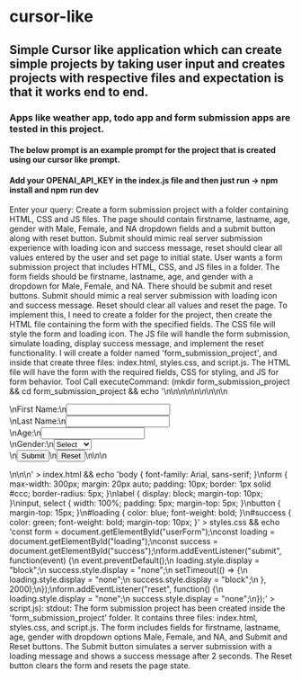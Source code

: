 # cursor-like
## Simple Cursor like application which can create simple projects by taking user input and creates projects with respective files and expectation is that it works end to end.

### Apps like weather app, todo app and form submission apps are tested in this project.

#### The below prompt is an example prompt for the project that is created using our cursor like prompt.

#### Add your OPENAI_API_KEY in the index.js file and then just run -> npm install and npm run dev

Enter your query: Create a form submission project with a folder containing HTML, CSS and JS files. The page should contain firstname, lastname, age, gender with Male, Female, and NA dropdown fields and a submit button along with reset button. Submit should mimic real server submission experience with loading icon and success message, reset should clear all values entered by the user and set page to initial state. 
User wants a form submission project that includes HTML, CSS, and JS files in a folder. The form fields should be firstname, lastname, age, and gender with a dropdown for Male, Female, and NA. There should be submit and reset buttons. Submit should mimic a real server submission with loading icon and success message. Reset should clear all values and reset the page.
To implement this, I need to create a folder for the project, then create the HTML file containing the form with the specified fields. The CSS file will style the form and loading icon. The JS file will handle the form submission, simulate loading, display success message, and implement the reset functionality.
I will create a folder named 'form_submission_project', and inside that create three files: index.html, styles.css, and script.js. The HTML file will have the form with the required fields, CSS for styling, and JS for form behavior.
Tool Call executeCommand: (mkdir form_submission_project && cd form_submission_project && echo '<!DOCTYPE html>\n<html lang="en">\n<head>\n<meta charset="UTF-8">\n<meta name="viewport" content="width=device-width, initial-scale=1.0">\n<title>Form Submission</title>\n<link rel="stylesheet" href="styles.css">\n</head>\n<body>\n<form id="userForm">\n<label for="firstname">First Name:</label>\n<input type="text" id="firstname" name="firstname" required><br>\n<label for="lastname">Last Name:</label>\n<input type="text" id="lastname" name="lastname" required><br>\n<label for="age">Age:</label>\n<input type="number" id="age" name="age" required min="0"><br>\n<label for="gender">Gender:</label>\n<select id="gender" name="gender" required>\n<option value="">Select</option>\n<option value="Male">Male</option>\n<option value="Female">Female</option>\n<option value="NA">NA</option>\n</select><br>\n<button type="submit">Submit</button>\n<button type="reset">Reset</button>\n<div id="loading" style="display:none;">Loading...</div>\n<div id="success" style="display:none;">Form submitted successfully!</div>\n</form>\n<script src="script.js"></script>\n</body>\n</html>' > index.html && echo 'body { font-family: Arial, sans-serif; }\nform { max-width: 300px; margin: 20px auto; padding: 10px; border: 1px solid #ccc; border-radius: 5px; }\nlabel { display: block; margin-top: 10px; }\ninput, select { width: 100%; padding: 5px; margin-top: 5px; }\nbutton { margin-top: 15px; }\n#loading { color: blue; font-weight: bold; }\n#success { color: green; font-weight: bold; margin-top: 10px; }' > styles.css && echo 'const form = document.getElementById("userForm");\nconst loading = document.getElementById("loading");\nconst success = document.getElementById("success");\nform.addEventListener("submit", function(event) {\n  event.preventDefault();\n  loading.style.display = "block";\n  success.style.display = "none";\n  setTimeout(() => {\n    loading.style.display = "none";\n    success.style.display = "block";\n  }, 2000);\n});\nform.addEventListener("reset", function() {\n  loading.style.display = "none";\n  success.style.display = "none";\n});' > script.js): stdout:
The form submission project has been created inside the 'form_submission_project' folder. It contains three files: index.html, styles.css, and script.js. The form includes fields for firstname, lastname, age, gender with dropdown options Male, Female, and NA, and Submit and Reset buttons. The Submit button simulates a server submission with a loading message and shows a success message after 2 seconds. The Reset button clears the form and resets the page state.